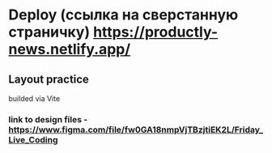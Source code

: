 # Deploy (ссылка на сверстанную страничку) https://productly-news.netlify.app/

## Layout practice

builded via Vite

### link to design files - https://www.figma.com/file/fw0GA18nmpVjTBzjtiEK2L/Friday_Live_Coding
